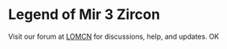# Legend of Mir 3 Zircon

Visit our forum at [LOMCN](http://www.lomcn.org/forum/forumdisplay.php?735) for discussions, help, and updates.
OK
